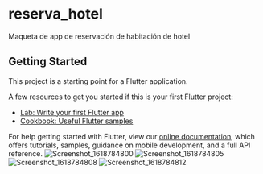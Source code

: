 # reserva_hotel

Maqueta de app de reservación de habitación de hotel

## Getting Started

This project is a starting point for a Flutter application.

A few resources to get you started if this is your first Flutter project:

- [Lab: Write your first Flutter app](https://flutter.dev/docs/get-started/codelab)
- [Cookbook: Useful Flutter samples](https://flutter.dev/docs/cookbook)

For help getting started with Flutter, view our
[online documentation](https://flutter.dev/docs), which offers tutorials,
samples, guidance on mobile development, and a full API reference.
![Screenshot_1618784800](![Screenshot_1618789283](https://user-images.githubusercontent.com/56524671/115173004-071ae200-a08c-11eb-9478-85d6cf87137a.png)![Screenshot_1618789270](https://user-images.githubusercontent.com/56524671/115173000-05511e80-a08c-11eb-9e08-88ccdab2bbdb.png)
)
![Screenshot_1618784805](https://user-images.githubusercontent.com/56524671/115172992-041ff180-a08c-11eb-8f4a-8b2556932540.png)
![Screenshot_1618784808](https://user-images.githubusercontent.com/56524671/115172995-04b88800-a08c-11eb-80d0-81f72f3b5f45.png)
![Screenshot_1618784812](https://user-images.githubusercontent.com/56524671/115172999-05511e80-a08c-11eb-83b7-14d9123c5c24.png)
